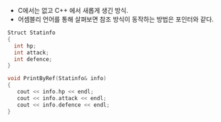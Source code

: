 - C에서는 없고 C++ 에서 새롭게 생긴 방식.  
- 어셈블리 언어를 통해 살펴보면 참조 방식이 동작하는 방법은 포인터와 같다.
```C++
Struct Statinfo
{
  int hp;
  int attack;
  int defence;
}

void PrintByRef(Statinfo& info)
{
   cout << info.hp << endl;
   cout << info.attack << endl;
   cout << info.defence << endl;
}
```
